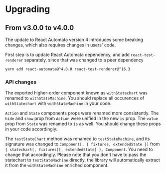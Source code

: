 # Upgrading

## From v3.0.0 to v4.0.0

The update to React Automata version 4 introduces some breaking changes, which also requires changes in users' code.

First step is to update React Automata dependency, and add `react-test-renderer` separately, since that was changed to a peer dependency
```sh
yarn add react-automata@^4.0.0 react-test-renderer@^16.3
```

### API changes

The exported higher-order component known as `withStatechart` was renamed to `withStateMachine`. You should replace all occurences of `withStatechart` with `withStateMachine` in your code.

`Action` and `State` components props were renamed more consistently. The `hide` and `show` prop from `Action` were unified in the new `is` prop. The `value` prop from `State` was renamed to `is` as well. You should change these props in your code accordingly.

The `testStateChart` method  was renamed to `testStateMachine`, and its signature was changed to `Component[, { fixtures, extendedState }]` from `{ statechart[, fixtures][, extendedState] }, Component`. You need to change that accordingly. Please note that you don't have to pass the statechart to `testStateMachine` directly, the library will automatically extract it from the `withStateMachine` enriched component.
